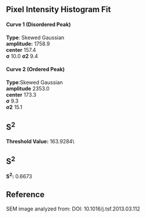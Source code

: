 ## Pixel Intensity Histogram Fit

#### Curve 1 (Disordered Peak)
**Type**: Skewed Gaussian\
**amplitude:** 1758.9\
**center** 157.4\
**σ** 10.0
**σ2** 9.4


#### Curve 2 (Ordered Peak)
**Type**:Skewed Gaussian\
**amplitude** 2353.0\
**center** 173.3\
**σ** 9.3\
**σ2** 15.1


## S<sup>2</sup>
**Threshold Value:** 163.9284\
## S<sup>2</sup>
**S<sup>2</sup>:** 0.6673














## Reference
SEM image analyzed from:
DOI: 10.1016/j.tsf.2013.03.112
